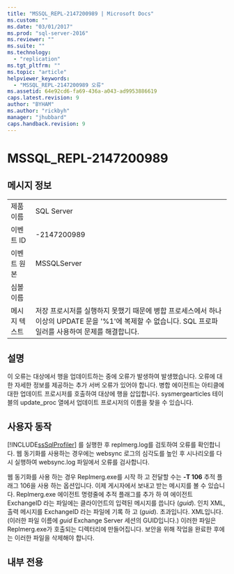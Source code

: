 ```yaml
---
title: "MSSQL_REPL-2147200989 | Microsoft Docs"
ms.custom: ""
ms.date: "03/01/2017"
ms.prod: "sql-server-2016"
ms.reviewer: ""
ms.suite: ""
ms.technology: 
  - "replication"
ms.tgt_pltfrm: ""
ms.topic: "article"
helpviewer_keywords: 
  - "MSSQL_REPL-2147200989 오류"
ms.assetid: 64e92cd6-fa69-436a-a043-ad9953886619
caps.latest.revision: 9
author: "BYHAM"
ms.author: "rickbyh"
manager: "jhubbard"
caps.handback.revision: 9
---
```

# MSSQL_REPL-2147200989
    
## 메시지 정보  
  
|||  
|-|-|  
|제품 이름|SQL Server|  
|이벤트 ID|-2147200989|  
|이벤트 원본|MSSQLServer|  
|심볼 이름||  
|메시지 텍스트|저장 프로시저를 실행하지 못했기 때문에 병합 프로세스에서 하나 이상의 UPDATE 문을 '%1'에 복제할 수 없습니다. SQL 프로파일러를 사용하여 문제를 해결합니다.|  
  
## 설명  
 이 오류는 대상에서 행을 업데이트하는 중에 오류가 발생하여 발생했습니다. 오류에 대한 자세한 정보를 제공하는 추가 서버 오류가 있어야 합니다. 병합 에이전트는 아티클에 대한 업데이트 프로시저를 호출하여 대상에 행을 삽입합니다. sysmergearticles 테이블의 update_proc 열에서 업데이트 프로시저의 이름을 찾을 수 있습니다.  
  
## 사용자 동작  
 [!INCLUDE[ssSqlProfiler](../../includes/sssqlprofiler-md.md)] 를 실행한 후 replmerg.log를 검토하여 오류를 확인합니다. 웹 동기화를 사용하는 경우에는 websync 로그의 심각도를 높인 후 시나리오를 다시 실행하여 websync.log 파일에서 오류를 검사합니다.  
  
 웹 동기화를 사용 하는 경우 Replmerg.exe를 시작 하 고 전달할 수는 **-T 106** 추적 플래그 106을 사용 하는 옵션입니다. 이제 게시자에서 보내고 받는 메시지를 볼 수 있습니다. Replmerg.exe 에이전트 명령줄에 추적 플래그를 추가 하 여 에이전트 ExchangeID 라는 파일에는 클라이언트의 입력된 메시지를 씁니다 (*guid*). 인치 XML, 출력 메시지를 ExchangeID 라는 파일에 기록 하 고 (*guid*). 초과입니다. XML입니다. (이러한 파일 이름에 *guid* Exchange Server 세션의 GUID입니다.) 이러한 파일은 Replmerg.exe가 호출되는 디렉터리에 만들어집니다. 보안을 위해 작업을 완료한 후에는 이러한 파일을 삭제해야 합니다.  
  
## 내부 전용  
  